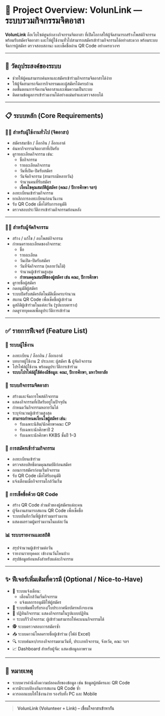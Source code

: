 # 🌟 Project Overview: **VolunLink** — ระบบรวมกิจกรรมจิตอาสา

**VolunLink** คือเว็บไซต์ศูนย์กลางกิจกรรมจิตอาสา ที่เปิดโอกาสให้ผู้จัดสามารถสร้างโพสต์กิจกรรมพร้อมรับสมัครจิตอาสา และให้ผู้ใช้งานทั่วไปสามารถสมัครเข้าร่วมกิจกรรมได้อย่างสะดวก พร้อมระบบจัดการผู้สมัคร ตรวจสอบสถานะ และเช็คชื่อผ่าน QR Code อย่างครบวงจร

---

## 🎯 วัตถุประสงค์ของระบบ

- ช่วยให้ผู้คนสามารถค้นหาและสมัครเข้าร่วมกิจกรรมจิตอาสาได้ง่าย
- ให้ผู้จัดสามารถจัดการกิจกรรมและผู้สมัครได้ครบถ้วน
- ลดขั้นตอนการจัดงานจิตอาสาและเพิ่มความเป็นระบบ
- ติดตามข้อมูลการเข้าร่วมงานได้อย่างแม่นยำและตรวจสอบได้

---

## 📋 ระบบหลัก (Core Requirements)

### 🧑‍💼 สำหรับผู้ใช้งานทั่วไป (จิตอาสา)
- สมัครสมาชิก / ล็อกอิน / ล็อกเอาต์
- ค้นหากิจกรรมจิตอาสาที่เปิดรับ
- ดูรายละเอียดกิจกรรม เช่น:
  - ชื่อกิจกรรม
  - รายละเอียดกิจกรรม
  - วันที่เปิด-ปิดรับสมัคร
  - วันจัดกิจกรรม (สามารถมีหลายวัน)
  - จำนวนคนที่รับสมัคร
  - **เงื่อนไขคุณสมบัติผู้สมัคร (คณะ / ปีการศึกษา ฯลฯ)**
- ลงทะเบียนเข้าร่วมกิจกรรม
- ยกเลิกการลงทะเบียนก่อนวันงาน
- รับ QR Code เมื่อได้รับการอนุมัติ
- ตรวจสอบประวัติการเข้าร่วมกิจกรรมย้อนหลัง

---

### 🧑‍🔧 สำหรับผู้จัดกิจกรรม
- สร้าง / แก้ไข / ลบโพสต์กิจกรรม
- กำหนดรายละเอียดของกิจกรรม:
  - ชื่อ
  - รายละเอียด
  - วันเปิด-ปิดรับสมัคร
  - วันที่จัดกิจกรรม (หลายวันได้)
  - จำนวนผู้เข้าร่วมสูงสุด
  - **กำหนดคุณสมบัติของผู้สมัคร เช่น คณะ, ปีการศึกษา**
- ดูรายชื่อผู้สมัคร
- กดอนุมัติผู้สมัคร
- ระบบปิดรับสมัครอัตโนมัติเมื่อครบจำนวน
- สแกน QR Code เพื่อเช็คชื่อผู้เข้าร่วม
- ดูสถิติผู้เข้าร่วมในแต่ละวัน (รูปแบบตาราง)
- กดดูรายบุคคลเพื่อดูประวัติการเข้าร่วม

---

## ✅ รายการฟีเจอร์ (Feature List)

### 👤 ระบบผู้ใช้งาน
- ลงทะเบียน / ล็อกอิน / ล็อกเอาต์
- บทบาทผู้ใช้งาน 2 ประเภท: ผู้สมัคร & ผู้จัดกิจกรรม
- โปรไฟล์ผู้ใช้งาน พร้อมดูประวัติการเข้าร่วม
- **ระบบโปรไฟล์ผู้ใช้ต้องมีข้อมูล: คณะ, ปีการศึกษา, มหาวิทยาลัย**

### 📢 ระบบกิจกรรมจิตอาสา
- สร้างและจัดการโพสต์กิจกรรม
- แสดงกิจกรรมที่เปิดรับอยู่ในปัจจุบัน
- กำหนดวันกิจกรรมหลายวันได้
- ระบุจำนวนผู้เข้าร่วมสูงสุด
- **สามารถกำหนดเงื่อนไขผู้สมัคร เช่น:**
  - รับเฉพาะนิสิต/นักศึกษาคณะ CP
  - รับเฉพาะนักศึกษาปี 2
  - รับเฉพาะนักศึกษา KKBS ชั้นปี 1–3

### 📝 การสมัครเข้าร่วมกิจกรรม
- ลงทะเบียนเข้าร่วม
- ตรวจสอบสิทธิ์ตามคุณสมบัติก่อนสมัคร
- ถอนการสมัครก่อนเริ่มกิจกรรม
- รับ QR Code เมื่อได้รับอนุมัติ
- แจ้งเตือนเมื่อกิจกรรมใกล้วันเริ่ม

### 📱 การเช็คชื่อด้วย QR Code
- สร้าง QR Code ส่วนตัวของผู้สมัครแต่ละคน
- ผู้จัดงานสามารถสแกน QR Code เพื่อเช็คชื่อ
- ระบบบันทึกวันที่ผู้เข้าร่วมมาร่วมงาน
- แสดงผลรวมผู้มาร่วมงานในแต่ละวัน

### 📊 ระบบรายงานและสถิติ
- สรุปจำนวนผู้เข้าร่วมต่อวัน
- รายงานรายบุคคล: เข้างานวันไหนบ้าง
- สรุปข้อมูลย้อนหลังสำหรับแต่ละกิจกรรม

---

## ✨ ฟีเจอร์เพิ่มเติมที่ควรมี (Optional / Nice-to-Have)

- 🔔 ระบบแจ้งเตือน:
  - เตือนใกล้วันเริ่มกิจกรรม
  - แจ้งผลการอนุมัติให้ผู้สมัคร
- 🧾 ระบบพิมพ์ใบรับรอง/ใบประกาศนียบัตรหลังจบงาน
- 📅 ปฏิทินกิจกรรม: แสดงกิจกรรมในรูปแบบปฏิทิน
- ⭐ ระบบรีวิวกิจกรรม: ผู้เข้าร่วมสามารถให้คะแนนกิจกรรมได้
- 🕵️ ระบบตรวจสอบการสมัครซ้ำ
- 📥 ระบบดาวน์โหลดรายชื่อผู้เข้าร่วม (ไฟล์ Excel)
- 🔍 ระบบค้นหา/กรองกิจกรรมตามวันที่, ประเภทกิจกรรม, จังหวัด, คณะ ฯลฯ
- 📈 Dashboard สำหรับผู้จัด: แสดงข้อมูลภาพรวม

---

## 📎 หมายเหตุ

- ระบบควรคำนึงถึงความปลอดภัยของข้อมูล เช่น ข้อมูลผู้สมัครและ QR Code
- ควรมีระบบป้องกันการสแกน QR Code ซ้ำ
- ควรออกแบบให้ใช้งานง่าย รองรับทั้ง PC และ Mobile

---

> **VolunLink (Volunteer + Link) – เชื่อมใจอาสาเข้าหากัน**